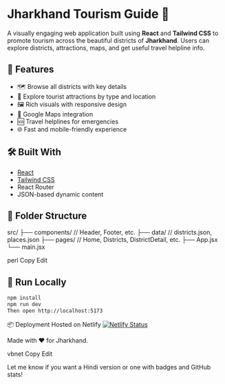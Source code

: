 # Jharkhand Tourism Guide 🌿

A visually engaging web application built using **React** and **Tailwind CSS** to promote tourism across the beautiful districts of **Jharkhand**. Users can explore districts, attractions, maps, and get useful travel helpline info.

## 🚀 Features

- 🗺️ Browse all districts with key details
- 📍 Explore tourist attractions by type and location
- 🖼️ Rich visuals with responsive design
- 🧭 Google Maps integration
- 🆘 Travel helplines for emergencies
- 🌐 Fast and mobile-friendly experience

## 🛠️ Built With

- [React](https://reactjs.org/)
- [Tailwind CSS](https://tailwindcss.com/)
- React Router
- JSON-based dynamic content

## 📂 Folder Structure

src/ ├── components/ // Header, Footer, etc. ├── data/ // districts.json, places.json ├── pages/ // Home, Districts, DistrictDetail, etc. ├── App.jsx └── main.jsx

perl
Copy
Edit

## 🚧 Run Locally

```bash
npm install
npm run dev
Then open http://localhost:5173
```
📦 Deployment
Hosted on Netlify
[![Netlify Status](https://api.netlify.com/api/v1/badges/76dec5df-7e1a-4f69-9a5f-22dc68e054e6/deploy-status)](https://app.netlify.com/sites/jharkhandtourguide/deploys)

Made with ❤️ for Jharkhand.

vbnet
Copy
Edit

Let me know if you want a Hindi version or one with badges and GitHub stats!
